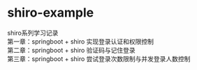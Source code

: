 # shiro-example
shiro系列学习记录<br>
第一章：springboot + shiro 实现登录认证和权限控制<br>
第二章：springboot + shiro 验证码与记住登录<br>
第三章：springboot + shiro 尝试登录次数限制与并发登录人数控制

